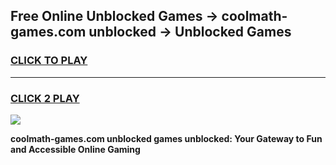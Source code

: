 
## Free Online Unblocked Games → coolmath-games.com unblocked → Unblocked Games
<h3>
<a href="https://premium.freeplayer.one?title=coolmath-games.com_unblocked&ref=21F">CLICK TO PLAY</a></h3>
<hr>

<h3>
<a href="https://premium.freeplayer.one?title=coolmath-games.com_unblocked&ref=21F">CLICK 2 PLAY</a>
  
</h3>

<a href="https://premium.freeplayer.one?title=coolmath-games.com_unblocked&ref=21F/"><img src="https://clearcache.store/games.png"></a>


**coolmath-games.com unblocked games unblocked: Your Gateway to Fun and Accessible Online Gaming**

